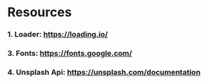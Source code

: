 # Resources

### 1. Loader: https://loading.io/

### 3. Fonts: https://fonts.google.com/

### 4. Unsplash Api: https://unsplash.com/documentation
